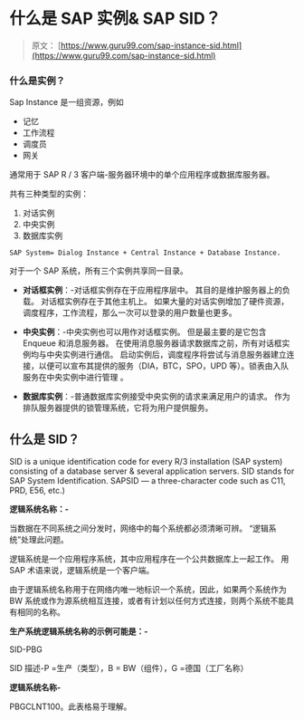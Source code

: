 # 什么是 SAP 实例& SAP SID？

> 原文： [https://www.guru99.com/sap-instance-sid.html](https://www.guru99.com/sap-instance-sid.html)

### 什么是实例？

Sap Instance 是一组资源，例如

*   记忆
*   工作流程
*   调度员
*   网关

通常用于 SAP R / 3 客户端-服务器环境中的单个应用程序或数据库服务器。

共有三种类型的实例：

1.  对话实例
2.  中央实例
3.  数据库实例

```
SAP System= Dialog Instance + Central Instance + Database Instance.
```

对于一个 SAP 系统，所有三个实例共享同一目录。

*   **对话框实例**：-对话框实例存在于应用程序层中。 其目的是维护服务器上的负载。 对话框实例存在于其他主机上。 如果大量的对话实例增加了硬件资源，调度程序，工作流程，那么一次可以登录的用户数量也更多。

*   **中央实例**：-中央实例也可以用作对话框实例。 但是最主要的是它包含 Enqueue 和消息服务器。 在使用消息服务器请求数据库之前，所有对话框实例均与中央实例进行通信。 启动实例后，调度程序将尝试与消息服务器建立连接，以便可以宣布其提供的服务（DIA，BTC，SPO，UPD 等）。锁表由入队服务在中央实例中进行管理 。

*   **数据库实例**：-普通数据库实例接受中央实例的请求来满足用户的请求。 作为排队服务器提供的锁管理系统，它将为用户提供服务。

## 什么是 SID？

SID is a unique identification code for every R/3 installation (SAP system) consisting of a database server & several application servers. SID stands for SAP System Identification. SAPSID — a three-character code such as C11, PRD, E56, etc.)

**逻辑系统名称：-**

当数据在不同系统之间分发时，网络中的每个系统都必须清晰可辨。 “逻辑系统”处理此问题。

逻辑系统是一个应用程序系统，其中应用程序在一个公共数据库上一起工作。 用 SAP 术语来说，逻辑系统是一个客户端。

由于逻辑系统名称用于在网络内唯一地标识一个系统，因此，如果两个系统作为 BW 系统或作为源系统相互连接，或者有计划以任何方式连接，则两个系统不能具有相同的名称。

**生产系统逻辑系统名称的示例可能是：-**

SID-PBG

SID 描述-P =生产（类型），B = BW（组件），G =德国（工厂名称）

**逻辑系统名称-**

PBGCLNT100。此表格易于理解。